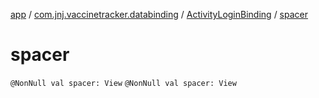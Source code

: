 [app](../../index.md) / [com.jnj.vaccinetracker.databinding](../index.md) / [ActivityLoginBinding](index.md) / [spacer](./spacer.md)

# spacer

`@NonNull val spacer: View`
`@NonNull val spacer: View`